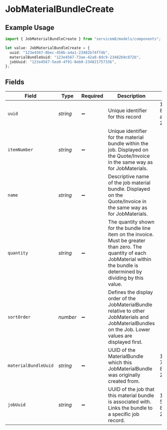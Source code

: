 # JobMaterialBundleCreate

## Example Usage

```typescript
import { JobMaterialBundleCreate } from "servicem8/models/components";

let value: JobMaterialBundleCreate = {
  uuid: "123e4567-8bec-458b-a4a1-23482b74ff4b",
  materialBundleUuid: "123e4567-73ae-42a8-8dc9-23482b9c872b",
  jobUuid: "123e4567-5ea9-4f91-8eb0-23482175733b",
};
```

## Fields

| Field                                                                                                                                                                              | Type                                                                                                                                                                               | Required                                                                                                                                                                           | Description                                                                                                                                                                        | Example                                                                                                                                                                            |
| ---------------------------------------------------------------------------------------------------------------------------------------------------------------------------------- | ---------------------------------------------------------------------------------------------------------------------------------------------------------------------------------- | ---------------------------------------------------------------------------------------------------------------------------------------------------------------------------------- | ---------------------------------------------------------------------------------------------------------------------------------------------------------------------------------- | ---------------------------------------------------------------------------------------------------------------------------------------------------------------------------------- |
| `uuid`                                                                                                                                                                             | *string*                                                                                                                                                                           | :heavy_minus_sign:                                                                                                                                                                 | Unique identifier for this record                                                                                                                                                  | 123e4567-8bec-458b-a4a1-23482b74ff4b                                                                                                                                               |
| `itemNumber`                                                                                                                                                                       | *string*                                                                                                                                                                           | :heavy_minus_sign:                                                                                                                                                                 | Unique identifier for the material bundle within the job. Displayed on the Quote/Invoice in the same way as for JobMaterials.                                                      |                                                                                                                                                                                    |
| `name`                                                                                                                                                                             | *string*                                                                                                                                                                           | :heavy_minus_sign:                                                                                                                                                                 | Descriptive name of the job material bundle. Displayed on the Quote/Invoice in the same way as for JobMaterials.                                                                   |                                                                                                                                                                                    |
| `quantity`                                                                                                                                                                         | *string*                                                                                                                                                                           | :heavy_minus_sign:                                                                                                                                                                 | The quantity shown for the bundle line item on the invoice. Must be greater than zero. The quantity of each JobMaterial within the bundle is determined by dividing by this value. |                                                                                                                                                                                    |
| `sortOrder`                                                                                                                                                                        | *number*                                                                                                                                                                           | :heavy_minus_sign:                                                                                                                                                                 | Defines the display order of the JobMaterialBundle relative to other JobMaterials and JobMaterialBundles on the Job. Lower values are displayed first.                             |                                                                                                                                                                                    |
| `materialBundleUuid`                                                                                                                                                               | *string*                                                                                                                                                                           | :heavy_minus_sign:                                                                                                                                                                 | UUID of the MaterialBundle which this JobMaterialBundle was originally created from.                                                                                               | 123e4567-73ae-42a8-8dc9-23482b9c872b                                                                                                                                               |
| `jobUuid`                                                                                                                                                                          | *string*                                                                                                                                                                           | :heavy_minus_sign:                                                                                                                                                                 | UUID of the job that this material bundle is associated with. Links the bundle to a specific job record.                                                                           | 123e4567-5ea9-4f91-8eb0-23482175733b                                                                                                                                               |